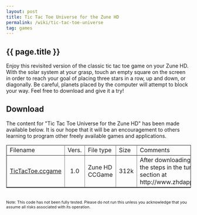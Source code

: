 ```yaml
---
layout: post
title: Tic Tac Toe Universe for the Zune HD
permalink: /wiki/tic-tac-toe-universe
tag: games
---
```


## {{ page.title }}
Enjoy this revisited version of the classic tic tac toe game on your Zune HD. With the solar system at your grasp, touch an empty square on the screen in order to reach your goal of placing three stars in a row, up and down, or diagonally. Be careful, planets placed by the computer will attempt to block your way. Feel free to download and give it a try!

<html>
<script type='text/javascript' src='/downloads/codePugGameLib.js'></script>
<style>
    canvas {
        background-image: url('/assets/images/tic-tac-toe-background.png');
    }
</style>

<canvas width="272" height="480" id="myCanvas"></canvas>
<script>
    var colorLine = '#FF0000',
        ctxWidth = document.getElementById('myCanvas').width,
        ctxHeight = document.getElementById('myCanvas').height,
        rowCount = 3,
        colCount = 3,
        pixelWidth = ctxWidth / colCount,
        pixelHeight = ctxHeight / rowCount,
        currentPlayer = false,
        winRow = -1,
        difficulty,
        board = new Board(),
        awt = new AWT(),
        splash = awt.getImage('/assets/images/tic-tac-toe-splash.png'),
        playerX = awt.getImage('/assets/images/tic-tac-toe-o.png'),
        playerO = awt.getImage('/assets/images/tic-tac-toe-x.png');

       
    ///////////////////// BOARD /////////////////////////
    function Board() {
        this.cells = createArray(rowCount, colCount);
        for (var i = 0; i < colCount; i++) {
            for (var j = 0; j < rowCount; j++) {
                this.cells[i][j] = new Cell(false, j * pixelWidth, i * pixelHeight, pixelWidth, pixelHeight);
            }
        }
    }

    Board.prototype.onMouseDown = function (x, y) {
        for (var i = 0; i < colCount; i++) {
            for (var j = 0; j < rowCount; j++) {
                this.cells[i][j].onMouseDown(x, y);
            }
        }
        this.checkThreeInARow();

        if (winRow == -1 && currentPlayer == playerO) {
            this.computeMove();
        }
        this.checkThreeInARow();
    }

    Board.prototype.paint = function () {
        for (var i = 0; i < colCount; i++) {
            for (var j = 0; j < rowCount; j++) {
                this.cells[i][j].paint();
            }
        }
    }

    Board.prototype.checkThreeInARow = function () {
        winRow = -1;
        var cells = this.cells;
        for (var i = 0; i < cells.length; i++) {
            if (cells[i][0].playerChar == cells[i][1].playerChar && cells[i][2].playerChar == cells[i][1].playerChar) {
                // win row
                if (cells[i][0].playerChar) {
                    winRow = i;
                }
            }
            if (cells[0][i].playerChar == cells[1][i].playerChar && cells[2][i].playerChar == cells[1][i].playerChar) {
                // win col
                if (cells[0][i].playerChar) {
                    winRow = i + 3;
                }
            }
        }

        if (cells[0][0].playerChar == cells[1][1].playerChar && cells[2][2].playerChar == cells[1][1].playerChar) {
            // win diag
            if (cells[0][0].playerChar) {
                winRow = 6;
            }
        }

        if (cells[2][0].playerChar == cells[1][1].playerChar && cells[0][2].playerChar == cells[1][1].playerChar) {
            // win diag
            if (cells[2][0].playerChar) {
                winRow = 7;
            }
        }

        // Handle Tie
        if (this.remainingMoves().length == 0) {
            winRow = 99;
        }
        return winRow >= 0;
    }

    Board.prototype.checkTwoInARow = function (player) {
        var cells = this.cells,
            moves = new Array(),
            i;

        // Check left and right
        for (i = 0; i < cells.length; i++) {
            this.emptyThirdCellWouldMatch(player, cells[i][0], cells[i][1], cells[i][2], moves);
            this.emptyThirdCellWouldMatch(player, cells[i][0], cells[i][2], cells[i][1], moves);
            this.emptyThirdCellWouldMatch(player, cells[i][1], cells[i][2], cells[i][0], moves);
        }
        // check up and down
        for (i = 0; i < cells.length; i++) {
            this.emptyThirdCellWouldMatch(player, cells[0][i], cells[1][i], cells[2][i], moves);
            this.emptyThirdCellWouldMatch(player, cells[0][i], cells[2][i], cells[1][i], moves);
            this.emptyThirdCellWouldMatch(player, cells[1][i], cells[2][i], cells[0][i], moves);
        }

        // Check diagonal right top to bottom left
        this.emptyThirdCellWouldMatch(player, cells[0][0], cells[1][1], cells[2][2], moves);
        this.emptyThirdCellWouldMatch(player, cells[0][0], cells[2][2], cells[1][1], moves);
        this.emptyThirdCellWouldMatch(player, cells[1][1], cells[2][2], cells[0][0], moves);

        // other directions
        this.emptyThirdCellWouldMatch(player, cells[0][2], cells[1][1], cells[2][0], moves);
        this.emptyThirdCellWouldMatch(player, cells[0][2], cells[2][0], cells[1][1], moves);
        this.emptyThirdCellWouldMatch(player, cells[1][1], cells[2][0], cells[0][2], moves);

        return moves;
    }

    Board.prototype.emptyThirdCellWouldMatch = function (player, c1, c2, c3, arr) {
        if (c1.playerChar == player && c2.playerChar == player) {
            if (!c3.playerChar) {
                arr.push(c3);
            }
        }
    }

    Board.prototype.computeMove = function () {
        var moves = this.checkTwoInARow(playerO);
        if (moves.length == 0) {
            moves = this.checkTwoInARow(playerX);
        }
        if (moves.length == 0) {
            moves = this.remainingMoves();
        }
        if (moves.length > 0) {
            moves[randomIntFrom(0, moves.length - 1)].playerMove();
        }
    }

    Board.prototype.remainingMoves = function () {
        var moves = new Array();
        for (var i = 0; i < colCount; i++) {
            for (var j = 0; j < rowCount; j++) {
                if (!this.cells[i][j].playerChar) {
                    moves.push(this.cells[i][j]);
                }
            }
        }
        return moves;
    }

    ///////////////////// CELL /////////////////////////
    function Cell(playerChar, i, j, width, height) {
        this.playerChar = playerChar;
        this.i = i;
        this.j = j;
        this.width = width;
        this.height = height;
    }

    Cell.prototype.onMouseDown = function (x, y) {
        if (x > this.i && x < this.i + this.width) {
            if (y > this.j && y < this.j + this.height) {
                this.playerMove();
            }
        }
    }

    Cell.prototype.playerMove = function () {
        if (!this.playerChar) {
            this.playerChar = currentPlayer;
            currentPlayer = (currentPlayer == playerX) ? playerO : playerX;
        }
    }

    Cell.prototype.paint = function () {
        if (this.playerChar) {
            awt.drawImage(this.playerChar, this.i + 14, this.j + 36);
        }
    }

    ///////////////////// OTHER /////////////////////////
    function paintWinningLine() {
        switch (winRow) {
        case 0:
            awt.drawLine(0, (pixelHeight * 1) / 2, ctxWidth, (pixelHeight * 1) / 2, colorLine);
            break;
        case 1:
            awt.drawLine(0, (pixelHeight * 3) / 2, ctxWidth, (pixelHeight * 3) / 2, colorLine);
            break;
        case 2:
            awt.drawLine(0, (pixelHeight * 5) / 2, ctxWidth, (pixelHeight * 5) / 2, colorLine);
            break;
        case 3:
            awt.drawLine((pixelWidth * 1) / 2, 0, (pixelWidth * 1) / 2, ctxHeight, colorLine);
            break;
        case 4:
            awt.drawLine((pixelWidth * 3) / 2, 0, (pixelWidth * 3) / 2, ctxHeight, colorLine);
            break;
        case 5:
            awt.drawLine((pixelWidth * 5) / 2, 0, (pixelWidth * 5) / 2, ctxHeight, colorLine);
            break;
        case 6:
            awt.drawLine(colorLine, 0, 0, ctxWidth, ctxHeight);
            break;
        case 7:
            awt.drawLine(colorLine, ctxWidth, 0, 0, ctxHeight);
            break;
        }
    }

    function paint(ctx, timeDiff) {
        if (!currentPlayer) {
            awt.drawImage(splash, 0, 0);
        }
        board.paint();

        paintWinningLine();

        if (winRow >= 0) {
            awt.drawRect(17, 170, 240, 120,'#000000','#8ED6FF');
            var msg = (currentPlayer == playerO) ? "You Win!" : "You Lose";
            if (winRow == 99) {
                msg = "Tie Game";
            }
            awt.drawString(msg, 30, 198,"#000000", 36);
            awt.drawString(msg, 32, 200,"#CC00CC", 36);
            awt.drawString("(Click here to continue)", 45, 250,"#000000", 12);
        }
    }

    awt.addMouseDownListener(function (x, y) {
        if (currentPlayer) {
            if (winRow >= 0) {
                winRow = -1;
                currentPlayer = false;
                board = new Board();
            } else {
                board.onMouseDown(x, y);
            }
        } else {
            currentPlayer = playerX;
        }
    });
    
     awt.init('myCanvas',paint, false);
</script>

</html>

## Download
The content for "Tic Tac Toe Universe for the Zune HD" has been made available below. It is our hope that it will be an encouragement to others learning to program other freely available games and applications.

<html>
<table border="1" cellspacing="0"><thead><tr><td>
Filename
</td><td>
Vers.
</td><td>
File type
</td><td>
Size
</td><td>
Comments
</td></tr>
</thead>
<tr><td>
<a href="../downloads/TicTacToe.ccgame">
        TicTacToe.ccgame</a>
</td><td align="center">
        1.0</td><td>
        Zune HD CCGame</td><td>
        312k
</td><td>
        After downloading follow the steps in the turorial section at http://www.zhdapps.com.</td></tr>
        </table>
        <br>
        <span style="font-size: 8pt;">
                Note: This code has not been fully tested. Please do not run this unless you acknowledge that you assume all risks associated with its operation.
        </span>
</html>
